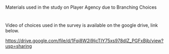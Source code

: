 # 
Materials used in the study on Player Agency due to Branching Choices

#
Video of choices used in the survey is available on the google drive, link below.

https://drive.google.com/file/d/1Fqi8W2i9ljcTIY75xs978dlZ_PGFxBjb/view?usp=sharing
